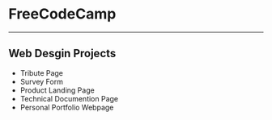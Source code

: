 # FreeCodeCamp
--------
## Web Desgin Projects

 - Tribute Page
 - Survey Form
 - Product Landing Page
 - Technical Documention Page
 - Personal Portfolio Webpage
